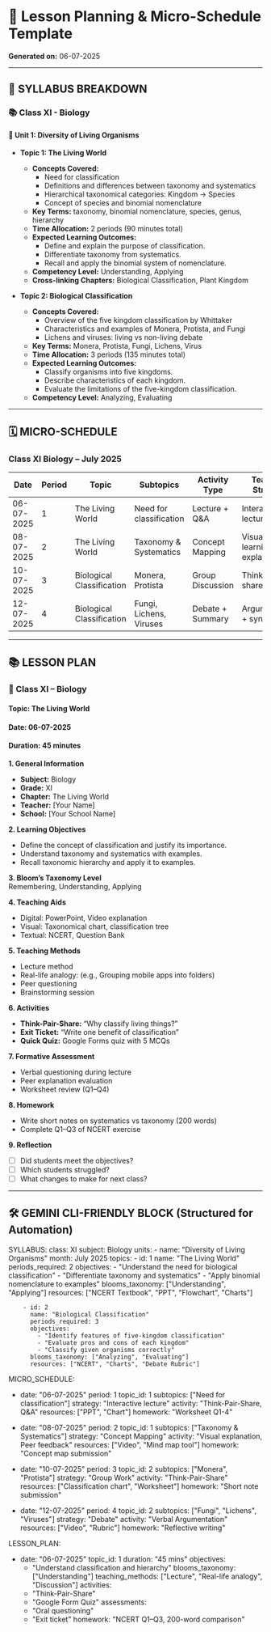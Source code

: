 # 📘 Lesson Planning & Micro-Schedule Template

**Generated on:** 06-07-2025

---

## 🧾 SYLLABUS BREAKDOWN

### 📚 Class XI - Biology

#### 🧬 Unit 1: Diversity of Living Organisms

- **Topic 1: The Living World**
  - **Concepts Covered:**
    - Need for classification
    - Definitions and differences between taxonomy and systematics
    - Hierarchical taxonomical categories: Kingdom → Species
    - Concept of species and binomial nomenclature
  - **Key Terms:** taxonomy, binomial nomenclature, species, genus, hierarchy
  - **Time Allocation:** 2 periods (90 minutes total)
  - **Expected Learning Outcomes:**
    - Define and explain the purpose of classification.
    - Differentiate taxonomy from systematics.
    - Recall and apply the binomial system of nomenclature.
  - **Competency Level:** Understanding, Applying
  - **Cross-linking Chapters:** Biological Classification, Plant Kingdom

- **Topic 2: Biological Classification**
  - **Concepts Covered:**
    - Overview of the five kingdom classification by Whittaker
    - Characteristics and examples of Monera, Protista, and Fungi
    - Lichens and viruses: living vs non-living debate
  - **Key Terms:** Monera, Protista, Fungi, Lichens, Virus
  - **Time Allocation:** 3 periods (135 minutes total)
  - **Expected Learning Outcomes:**
    - Classify organisms into five kingdoms.
    - Describe characteristics of each kingdom.
    - Evaluate the limitations of the five-kingdom classification.
  - **Competency Level:** Analyzing, Evaluating

---

## 🗓️ MICRO-SCHEDULE

### Class XI Biology – July 2025

| Date       | Period | Topic                     | Subtopics                        | Activity Type     | Teaching Strategy        | Resources Used           | Homework/Assessment       |
|------------|--------|---------------------------|----------------------------------|-------------------|---------------------------|---------------------------|---------------------------|
| 06-07-2025 | 1      | The Living World          | Need for classification          | Lecture + Q&A     | Interactive lecture       | PPT, NCERT, Chart         | Worksheet Q1-4            |
| 08-07-2025 | 2      | The Living World          | Taxonomy & Systematics           | Concept Mapping   | Visual learning, peer explain | Video, Concept Map         | Submit concept map        |
| 10-07-2025 | 3      | Biological Classification | Monera, Protista                 | Group Discussion  | Think-pair-share method   | Classification chart, Worksheet | Short note submission     |
| 12-07-2025 | 4      | Biological Classification | Fungi, Lichens, Viruses          | Debate + Summary  | Argumentative + synthesis | Video, Debate rubric       | Reflective paragraph      |

---

## 📚 LESSON PLAN

### 🧪 Class XI – Biology

#### Topic: The Living World  
#### Date: 06-07-2025  
#### Duration: 45 minutes

**1. General Information**  
- **Subject:** Biology  
- **Grade:** XI  
- **Chapter:** The Living World  
- **Teacher:** [Your Name]  
- **School:** [Your School Name]

**2. Learning Objectives**
- Define the concept of classification and justify its importance.
- Understand taxonomy and systematics with examples.
- Recall taxonomic hierarchy and apply it to examples.

**3. Bloom’s Taxonomy Level**  
Remembering, Understanding, Applying

**4. Teaching Aids**  
- Digital: PowerPoint, Video explanation  
- Visual: Taxonomical chart, classification tree  
- Textual: NCERT, Question Bank

**5. Teaching Methods**  
- Lecture method  
- Real-life analogy: (e.g., Grouping mobile apps into folders)  
- Peer questioning  
- Brainstorming session

**6. Activities**
- **Think-Pair-Share:** “Why classify living things?”  
- **Exit Ticket:** “Write one benefit of classification”  
- **Quick Quiz:** Google Forms quiz with 5 MCQs

**7. Formative Assessment**
- Verbal questioning during lecture  
- Peer explanation evaluation  
- Worksheet review (Q1–Q4)

**8. Homework**
- Write short notes on systematics vs taxonomy (200 words)  
- Complete Q1–Q3 of NCERT exercise  

**9. Reflection**
- [ ] Did students meet the objectives?
- [ ] Which students struggled?
- [ ] What changes to make for next class?

---

## 🛠️ GEMINI CLI-FRIENDLY BLOCK (Structured for Automation)

<!-- GEMINI_INPUT_START -->
SYLLABUS:
  class: XI
  subject: Biology
  units:
    - name: "Diversity of Living Organisms"
      month: July 2025
      topics:
        - id: 1
          name: "The Living World"
          periods_required: 2
          objectives:
            - "Understand the need for biological classification"
            - "Differentiate taxonomy and systematics"
            - "Apply binomial nomenclature to examples"
          blooms_taxonomy: ["Understanding", "Applying"]
          resources: ["NCERT Textbook", "PPT", "Flowchart", "Charts"]

        - id: 2
          name: "Biological Classification"
          periods_required: 3
          objectives:
            - "Identify features of five-kingdom classification"
            - "Evaluate pros and cons of each kingdom"
            - "Classify given organisms correctly"
          blooms_taxonomy: ["Analyzing", "Evaluating"]
          resources: ["NCERT", "Charts", "Debate Rubric"]

MICRO_SCHEDULE:
  - date: "06-07-2025"
    period: 1
    topic_id: 1
    subtopics: ["Need for classification"]
    strategy: "Interactive lecture"
    activity: "Think-Pair-Share, Q&A"
    resources: ["PPT", "Chart"]
    homework: "Worksheet Q1-4"

  - date: "08-07-2025"
    period: 2
    topic_id: 1
    subtopics: ["Taxonomy & Systematics"]
    strategy: "Concept Mapping"
    activity: "Visual explanation, Peer feedback"
    resources: ["Video", "Mind map tool"]
    homework: "Concept map submission"

  - date: "10-07-2025"
    period: 3
    topic_id: 2
    subtopics: ["Monera", "Protista"]
    strategy: "Group Work"
    activity: "Think-Pair-Share"
    resources: ["Classification chart", "Worksheet"]
    homework: "Short note submission"

  - date: "12-07-2025"
    period: 4
    topic_id: 2
    subtopics: ["Fungi", "Lichens", "Viruses"]
    strategy: "Debate"
    activity: "Verbal Argumentation"
    resources: ["Video", "Rubric"]
    homework: "Reflective writing"

LESSON_PLAN:
  - date: "06-07-2025"
    topic_id: 1
    duration: "45 mins"
    objectives:
      - "Understand classification and hierarchy"
    blooms_taxonomy: ["Understanding"]
    teaching_methods: ["Lecture", "Real-life analogy", "Discussion"]
    activities:
      - "Think-Pair-Share"
      - "Google Form Quiz"
    assessments:
      - "Oral questioning"
      - "Exit ticket"
    homework: "NCERT Q1–Q3, 200-word comparison"
<!-- GEMINI_INPUT_END -->
